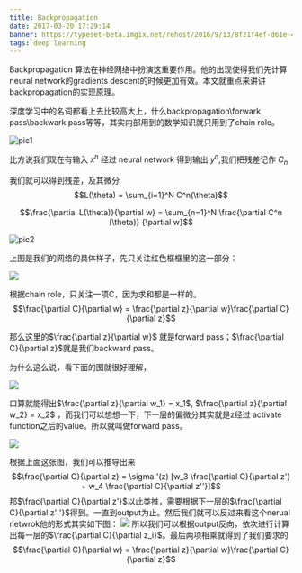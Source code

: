 ```yaml
---
title: Backpropagation
date: 2017-03-20 17:29:14
banner: https://typeset-beta.imgix.net/rehost/2016/9/13/8f21f4ef-d61e-4fdf-99d5-ce299afc4e1a.jpg?w=970&h=582&fit=crop&crop=faces&auto=format&q=70
tags: deep learning
---
```


Backpropagation 算法在神经网络中扮演这重要作用。他的出现使得我们先计算neural network的gradients descent的时候更加有效。本文就重点来讲讲backpropagation的实现原理。

深度学习中的名词都看上去比较高大上，什么backpropagation\forwark pass\backwark pass等等，其实内部用到的数学知识就只用到了chain role。

![pic1](/css/images/pic/bp1.png)
<!--more-->

比方说我们现在有输入 $x^n$ 经过 neural network 得到输出 $y^n$,我们把残差记作 $C_n$

我们就可以得到残差，及其微分
$$L(\theta) = \sum_{i=1}^N C^n(\theta)$$

$$\frac{\partial L(\theta)}{\partial w} = \sum_{n=1}^N \frac{\partial C^n (\theta)} {\partial w}$$

![pic2](/css/images/pic/bp2.png)

上图是我们的网络的具体样子，先只关注红色框框里的这一部分：

![](/css/images/pic/bp3.png)

根据chain role，只关注一项C，因为求和都是一样的。
$$\frac{\partial C}{\partial w} = \frac{\partial z}{\partial w}\frac{\partial C}{\partial z}$$

那么这里的$\frac{\partial z}{\partial w}$ 就是forward pass；$\frac{\partial C}{\partial z}$就是我们backward pass。

为什么这么说，看下面的图就很好理解，

![](/css/images/pic/bp4.png)

口算就能得出$\frac{\partial z}{\partial w_1} = x_1$, $\frac{\partial z}{\partial w_2} = x_2$ ，而我们可以想想一下，下一层的偏微分其实就是z经过 activate function之后的value。所以就叫做forward pass。

![](/css/images/pic/bp5.png)

根据上面这张图，我们可以推导出来
$$\frac{\partial C}{\partial z} = \sigma	'(z) [w_3 \frac{\partial C}{\partial z'} + w_4 \frac{\partial C}{\partial z''}]$$
那$\frac{\partial C}{\partial z'}$以此类推，需要根据下一层的$\frac{\partial C}{\partial z'''}$得到。一直到output为止。然后我们就可以反过来看这个nerual netwrok他的形式其实如下图：
![](/css/images/pic/bp6.png)
所以我们可以根据output反向，依次进行计算出每一层的$\frac{\partial C}{\partial z_i}$。最后两项相乘就得到了我们要求的
$$\frac{\partial C}{\partial w} = \frac{\partial z}{\partial w}\frac{\partial C}{\partial z}$$
